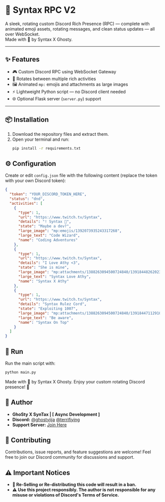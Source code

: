 # 🌌 Syntax RPC V2

A sleek, rotating custom Discord Rich Presence (RPC) — complete with animated emoji assets, rotating messages, and clean status updates — all over WebSocket.  
Made with 🧠 by Syntax X Ghosty.

---

## ✨ Features

- 🎮 Custom Discord RPC using WebSocket Gateway  
- 🔁 Rotates between multiple rich activities  
- 🖼️ Animated `mp:` emojis and attachments as large images  
- ⚡ Lightweight Python script — no Discord client needed  
- 🌐 Optional Flask server (`server.py`) support  

---

## 📦 Installation

1. Download the repository files and extract them.  
2. Open your terminal and run:  
   ```bash
   pip install -r requirements.txt
## ⚙️ Configuration

Create or edit `config.json` file with the following content (replace the token with your own Discord token):

```json
{
  "token": "YOUR_DISCORD_TOKEN_HERE",
  "status": "dnd",
  "activities": [
    {
      "type": 1,
      "url": "https://www.twitch.tv/Syntax",
      "details": "! Syntax 🥀",
      "state": "Maybe a dev?",
      "large_image": "mp:emojis/1392073935243317268",
      "large_text": "Code Wizard",
      "name": "Coding Adventures"
    },
    {
      "type": 1,
      "url": "https://www.twitch.tv/Syntax",
      "details": "I Love Athy <3",
      "state": "She is mine",
      "large_image": "mp:attachments/1388263094500724840/1391844826202374224/lylies.gif",
      "large_text": "Syntax Love Athy",
      "name": "Syntax X Athy"
    },
    {
      "type": 1,
      "url": "https://www.twitch.tv/Syntax",
      "details": "Syntax Rulez Cord",
      "state": "Exploiting 1007",
      "large_image": "mp:attachments/1388263094500724840/1391844711291031573/1.gif",
      "large_text": "Be aware",
      "name": "Syntax On Top"
    }
  ]
} 
```

## 🚀 Run

Run the main script with:

```bash
python main.py 
```
Made with 🧠 by Syntax X Ghosty.
Enjoy your custom rotating Discord presence! 🎉

## 👤 Author  

- **GhoSty X SynTax | [ Async Development ]**  
- **Discord:** [@ghostyjija](https://discord.com/channels/@me/1168850824085119018) [@terrifiying](https://discord.com/channels/@me/1335607704336597065) 
- **Support Server:** [Join Here](https://discord.com/invite/9K56C4qKSk)  

## 🤝 Contributing  

Contributions, issue reports, and feature suggestions are welcome! Feel free to join our Discord community for discussions and support.  

## ⚠️ Important Notices  

- **🚫 Re-Selling or Re-distributing this code will result in a ban.**
- **⚠️ Use this project responsibly. The author is not responsible for any misuse or violations of Discord's Terms of Service.**
